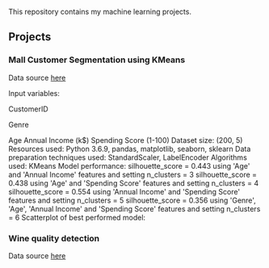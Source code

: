This repository contains my machine learning projects.

## Projects

### Mall Customer Segmentation using KMeans
Data source [here](https://www.kaggle.com/shwetabh123/mall-customers)

Input variables:

  CustomerID

  Genre

  Age
  Annual Income (k$)
  Spending Score (1-100)
Dataset size: (200, 5)
Resources used: Python 3.6.9, pandas, matplotlib, seaborn, sklearn
Data preparation techniques used: StandardScaler, LabelEncoder
Algorithms used: KMeans 
Model performance: 
  silhouette_score = 0.443 using 'Age' and 'Annual Income' features and setting n_clusters = 3
  silhouette_score = 0.438 using 'Age' and 'Spending Score' features and setting n_clusters = 4
  silhouette_score = 0.554 using 'Annual Income' and 'Spending Score' features and setting n_clusters = 5
  silhouette_score = 0.356 using 'Genre', 'Age', 'Annual Income' and 'Spending Score' features and setting n_clusters = 6
Scatterplot of best performed model: 
  
### Wine quality detection
Data source [here](https://archive.ics.uci.edu/ml/datasets/wine+quality)

